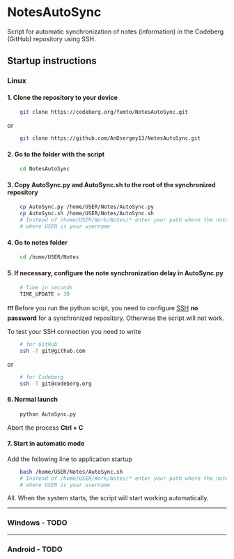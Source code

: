 # NotesAutoSync

Script for automatic synchronization of notes (information) in the Codeberg (GitHub) repository using SSH.

## Startup instructions

### **Linux** 
#### 1. Clone the repository to your device
```bash
    git clone https://codeberg.org/femto/NotesAutoSync.git
```
or
```bash
    git clone https://github.com/AnDsergey13/NotesAutoSync.git
```
#### 2. Go to the folder with the script
```bash
    cd NotesAutoSync
```
#### 3. Copy AutoSync.py and AutoSync.sh to the root of the synchronized repository
```bash
    cp AutoSync.py /home/USER/Notes/AutoSync.py
    cp AutoSync.sh /home/USER/Notes/AutoSync.sh
    # Instead of /home/USER/Work/Notes/* enter your path where the notes are located
    # where USER is your username
```
#### 4. Go to notes folder
```bash
    cd /home/USER/Notes
```
#### 5. If necessary, configure the note synchronization delay in AutoSync.py
```python
    # Time in seconds
    TIME_UPDATE = 30
```
❗❗❗ Before you run the python script, you need to configure [SSH](https://docs.github.com/en/authentication/connecting-to-github-with-ssh) **no password** for a synchronized repository. Otherwise the script will not work.

To test your SSH connection you need to write
```bash
    # for GitHub
    ssh -T git@github.com
```
or
```bash
    # for Сodeberg
    ssh -T git@codeberg.org 
```

#### 6. Normal launch
```bash
    python AutoSync.py
```
Abort the process **Ctrl + C**

#### 7. Start in automatic mode
Add the following line to application startup
```bash
    bash /home/USER/Notes/AutoSync.sh
    # Instead of /home/USER/Work/Notes/* enter your path where the notes are located
    # where USER is your username
```
All. When the system starts, the script will start working automatically.

---
### **Windows** - TODO
---
### **Android** - TODO